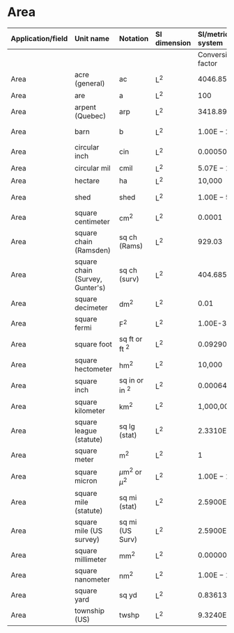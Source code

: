 # Area

| Application/field | Unit name | Notation | SI dimension | SI/metric system |  | English/US system |  |
| :--- | :--- | :--- | :--- | :--- | :--- | :--- | :--- |
|  |  |  |  | Conversion factor | Unit | Conversion factor | Unit |
| Area | acre (general) | ac | $\mathrm{L}^{2}$ | 4046.856 | $\mathrm{m}^{2}$ | 43560.0 | $\mathrm{ft}^{2}$ |
| Area | are | a | $\mathrm{L}^{2}$ | 100 | $\mathrm{m}^{2}$ | 1076.39 | $\mathrm{ft}^{2}$ |
| Area | arpent (Quebec) | arp | $\mathrm{L}^{2}$ | 3418.89 | $\mathrm{m}^{2}$ | 36800.6 | $\mathrm{ft}^{2}$ |
| Area | barn | b | $\mathrm{L}^{2}$ | $1.00 \mathrm{E}-28$ | $\mathrm{m}^{2}$ | $1.0764 \mathrm{E}-27$ | $\mathrm{ft}^{2}$ |
| Area | circular inch | cin | $\mathrm{L}^{2}$ | 0.000506707 | $\mathrm{m}^{2}$ | 0.0054542 | $\mathrm{ft}^{2}$ |
| Area | circular mil | cmil | $\mathrm{L}^{2}$ | $5.07 \mathrm{E}-10$ | $\mathrm{m}^{2}$ | 5.4542E-09 | $\mathrm{ft}^{2}$ |
| Area | hectare | ha | $\mathrm{L}^{2}$ | 10,000 | $\mathrm{m}^{2}$ | 107639.2 | $\mathrm{ft}^{2}$ |
| Area | shed | shed | $\mathrm{L}^{2}$ | $1.00 \mathrm{E}-52$ | $\mathrm{m}^{2}$ | $1.0764 \mathrm{E}-51$ | $\mathrm{ft}^{2}$ |
| Area | square centimeter | $\mathrm{cm}^{2}$ | $\mathrm{L}^{2}$ | 0.0001 | $\mathrm{m}^{2}$ | 0.00107639 | $\mathrm{ft}^{2}$ |
| Area | square chain (Ramsden) | sq ch (Rams) | $\mathrm{L}^{2}$ | 929.03 | $\mathrm{m}^{2}$ | 10,000 | $\mathrm{ft}^{2}$ |
| Area | square chain (Survey, Gunter's) | sq ch (surv) | $\mathrm{L}^{2}$ | 404.6856 | $\mathrm{m}^{2}$ | 4356.0 | $\mathrm{ft}^{2}$ |
| Area | square decimeter | $\mathrm{dm}^{2}$ | $\mathrm{L}^{2}$ | 0.01 | $\mathrm{m}^{2}$ | 0.10764 | $\mathrm{ft}^{2}$ |
| Area | square fermi | $\mathrm{F}^{2}$ | $\mathrm{L}^{2}$ | 1.00E-30 | $\mathrm{m}^{2}$ | $1.0764 \mathrm{E}-29$ | $\mathrm{ft}^{2}$ |
| Area | square foot | sq ft or ft ${ }^{2}$ | $\mathrm{L}^{2}$ | 0.092903 | $\mathrm{m}^{2}$ | 1.0000 | $\mathrm{ft}^{2}$ |
| Area | square hectometer | $\mathrm{hm}^{2}$ | $\mathrm{L}^{2}$ | 10,000 | $\mathrm{m}^{2}$ | 107639.2 | $\mathrm{ft}^{2}$ |
| Area | square inch | sq in or in ${ }^{2}$ | $\mathrm{L}^{2}$ | 0.00064516 | $\mathrm{m}^{2}$ | 0.0069444 | $\mathrm{ft}^{2}$ |
| Area | square kilometer | $\mathrm{km}^{2}$ | $\mathrm{L}^{2}$ | 1,000,000 | $\mathrm{m}^{2}$ | $1.0764 \mathrm{E}+07$ | $\mathrm{ft}^{2}$ |
| Area | square league (statute) | sq lg (stat) | $\mathrm{L}^{2}$ | $2.3310 \mathrm{E}+07$ | $\mathrm{m}^{2}$ | $2.5091 \mathrm{E}+08$ | $\mathrm{ft}^{2}$ |
| Area | square meter | $\mathrm{m}^{2}$ | $\mathrm{L}^{2}$ | 1 | $\mathrm{m}^{2}$ | 10.7639 | $\mathrm{ft}^{2}$ |
| Area | square micron | $\mu \mathrm{m}^{2}$ or $\mu^{2}$ | $\mathrm{L}^{2}$ | $1.00 \mathrm{E}-12$ | $\mathrm{m}^{2}$ | $1.0764 \mathrm{E}-11$ | $\mathrm{ft}^{2}$ |
| Area | square mile (statute) | sq mi (stat) | $\mathrm{L}^{2}$ | $2.5900 \mathrm{E}+06$ | $\mathrm{m}^{2}$ | $2.7879 \mathrm{E}+07$ | $\mathrm{ft}^{2}$ |
| Area | square mile (US survey) | sq mi (US Surv) | $\mathrm{L}^{2}$ | $2.5900 \mathrm{E}+06$ | $\mathrm{m}^{2}$ | $2.7879 \mathrm{E}+07$ | $\mathrm{ft}^{2}$ |
| Area | square millimeter | $\mathrm{mm}^{2}$ | $\mathrm{L}^{2}$ | 0.000001 | $\mathrm{m}^{2}$ | $1.0764 \mathrm{E}-05$ | $\mathrm{ft}^{2}$ |
| Area | square nanometer | $\mathrm{nm}^{2}$ | $\mathrm{L}^{2}$ | $1.00 \mathrm{E}-18$ | $\mathrm{m}^{2}$ | $1.0764 \mathrm{E}-17$ | $\mathrm{ft}^{2}$ |
| Area | square yard | sq yd | $\mathrm{L}^{2}$ | 0.836131 | $\mathrm{m}^{2}$ | 9.0000 | $\mathrm{ft}^{2}$ |
| Area | township (US) | twshp | $\mathrm{L}^{2}$ | $9.3240 \mathrm{E}+07$ | $\mathrm{m}^{2}$ | 1.0036E+09 | $\mathrm{ft}^{2}$ |
